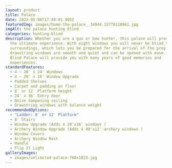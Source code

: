 ```yaml
---
layout: product
title: Palace
date: 2022-05-06T17:49:01.905Z
featuredImg: images/home-the-palace__34944.15778118961.jpg
imgAlt: the palace hunting blind
categories: hunting-blind
description: Whether you are a gun or bow hunter, this palace will provide you
  the ultimate experience. With eight windows you will never be blind to your
  surroundings, which lets you be prepared for the arrival of the prey. The
  drawstring windows are smooth and quiet and can be opened with ease. The Never
  Blind Palace will provide you with many years of good memories and
  experiences.
standardFeatures:
  - 4 – 20″ x 24″ Windows
  - 4 – 20″ x 16″ Window Upgrade
  - Padded Shelves
  - Carpet and padding on floor
  - 8′ or 12′ Platform height
  - 24″ x 36″ Entry door
  - Noise dampening ceiling
  - Drawstring windows with balance weight
recommendedOptions:
  - "Ladder: 8′ or 12′ Platform"
  - 8′ Stairs
  - Window Upgrade (Adds 4 20″x16″ windows )
  - Archery Window Upgrade (Adds 4 40″x12″ archery windows )
  - Window Covers
  - Archery Window Rest
  - Handle
  - Flip It Light
galleryImages:
  - images/unlimited-palace-768x1023.jpg
---
```

